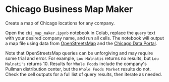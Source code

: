 # Chicago Business Map Maker

Create a map of Chicago locations for any company.

Open the `chi_map_maker.ipynb` notebook in Colab, replace the `query` text with your desired company name, and run all cells. The notebook will output a map file using data from [OpenStreetsMap](https://wiki.openstreetmap.org/wiki/Nominatim) and the [Chicago Data Portal](https://data.cityofchicago.org/). 

Note that OpenStreetsMap queries can be unforgiving and may require some trial and error. For example, `Lou Malnatis` returns no results, but `Lou Malnati's` returns 10. Results for `Whole Foods` include the company's Pullman distribution center, but the `Whole Foods Market` results do not. Check the cell outputs for a full list of query results, then iterate as needed.
